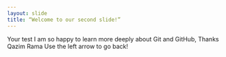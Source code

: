```yaml
---
layout: slide
title: “Welcome to our second slide!”
---
```

Your test I am so happy to learn more deeply about Git and GitHub, Thanks Qazim Rama
Use the left arrow to go back!
